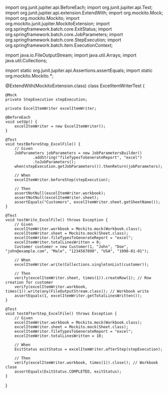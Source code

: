import org.junit.jupiter.api.BeforeEach;
import org.junit.jupiter.api.Test;
import org.junit.jupiter.api.extension.ExtendWith;
import org.mockito.Mock;
import org.mockito.Mockito;
import org.mockito.junit.jupiter.MockitoExtension;
import org.springframework.batch.core.ExitStatus;
import org.springframework.batch.core.JobParameters;
import org.springframework.batch.core.StepExecution;
import org.springframework.batch.item.ExecutionContext;

import java.io.FileOutputStream;
import java.util.Arrays;
import java.util.Collections;

import static org.junit.jupiter.api.Assertions.assertEquals;
import static org.mockito.Mockito.*;

@ExtendWith(MockitoExtension.class)
class ExcelItemWriterTest {

    @Mock
    private StepExecution stepExecution;

    private ExcelItemWriter excelItemWriter;

    @BeforeEach
    void setUp() {
        excelItemWriter = new ExcelItemWriter();
    }

    @Test
    void testBeforeStep_ExcelFile() {
        // Given
        JobParameters jobParameters = new JobParametersBuilder()
                .addString("fileTypesToGenerateReport", "excel")
                .toJobParameters();
        when(stepExecution.getJobParameters()).thenReturn(jobParameters);

        // When
        excelItemWriter.beforeStep(stepExecution);

        // Then
        assertNotNull(excelItemWriter.workbook);
        assertNotNull(excelItemWriter.sheet);
        assertEquals("Customers", excelItemWriter.sheet.getSheetName());
    }

    @Test
    void testWrite_ExcelFile() throws Exception {
        // Given
        excelItemWriter.workbook = Mockito.mock(Workbook.class);
        excelItemWriter.sheet = Mockito.mock(Sheet.class);
        excelItemWriter.fileTypesToGenerateReport = "excel";
        excelItemWriter.totalLinesWritten = 0;
        Customer customer = new Customer(1, "John", "Doe", "john@example.com", "Male", "1234567890", "USA", "1990-01-01");

        // When
        excelItemWriter.write(Collections.singletonList(customer));

        // Then
        verify(excelItemWriter.sheet, times(1)).createRow(1); // Row creation for customer
        verify(excelItemWriter.workbook, times(1)).write(any(FileOutputStream.class)); // Workbook write
        assertEquals(1, excelItemWriter.getTotalLinesWritten());
    }

    @Test
    void testAfterStep_ExcelFile() throws Exception {
        // Given
        excelItemWriter.workbook = Mockito.mock(Workbook.class);
        excelItemWriter.sheet = Mockito.mock(Sheet.class);
        excelItemWriter.fileTypesToGenerateReport = "excel";
        excelItemWriter.totalLinesWritten = 10;

        // When
        ExitStatus exitStatus = excelItemWriter.afterStep(stepExecution);

        // Then
        verify(excelItemWriter.workbook, times(1)).close(); // Workbook close
        assertEquals(ExitStatus.COMPLETED, exitStatus);
    }
}
